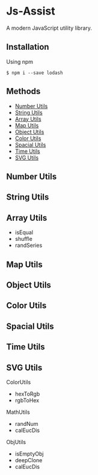 # Js-Assist
A modern JavaScript utility library. 

## Installation
Using npm
```
$ npm i --save lodash
```


## Methods
* [Number Utils](#number)
* [String Utils](#string)
* [Array Utils](#array)
* [Map Utils](#map)
* [Object Utils](#obj)
* [Color Utils](#color)
* [Spacial Utils](#space)
* [Time Utils](#time)
* [SVG Utils](#svg)
<!-- 2. [Some paragraph](#paragraph1) 
    1. [Sub paragraph](#subparagraph1) -->

## Number Utils <a name='number'></a>

## String Utils <a name='string'></a>

## Array Utils <a name='array'></a>
* isEqual
* shuffle
* randSeries

## Map Utils <a name='map'></a>

## Object Utils <a name='obj'></a>

## Color Utils <a name='color'></a>

## Spacial Utils <a name='space'></a>

## Time Utils <a name='time'></a>

## SVG Utils <a name='svg'></a>



ColorUtils
* hexToRgb
* rgbToHex

MathUtils
* randNum
* calEucDis

ObjUtils
* isEmptyObj
* deepClone
* calEucDis